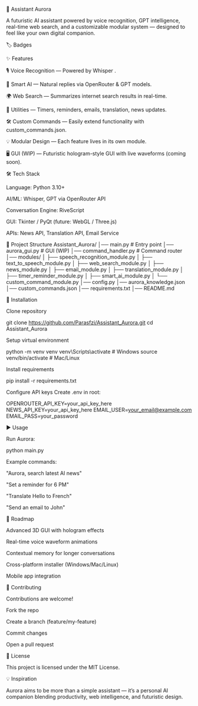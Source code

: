 🌌 Assistant Aurora

A futuristic AI assistant powered by voice recognition, GPT intelligence, real-time web search, and a customizable modular system — designed to feel like your own digital companion.

🏷️ Badges








✨ Features

🎙️ Voice Recognition — Powered by Whisper
.

🧠 Smart AI — Natural replies via OpenRouter
 & GPT models.

🌍 Web Search — Summarizes internet search results in real-time.

🔔 Utilities — Timers, reminders, emails, translation, news updates.

🛠️ Custom Commands — Easily extend functionality with custom_commands.json.

💡 Modular Design — Each feature lives in its own module.

🖥️ GUI (WIP) — Futuristic hologram-style GUI with live waveforms (coming soon).

🛠️ Tech Stack

Language: Python 3.10+

AI/ML: Whisper, GPT via OpenRouter API

Conversation Engine: RiveScript

GUI: Tkinter / PyQt (future: WebGL / Three.js)

APIs: News API, Translation API, Email Service

📂 Project Structure
Assistant_Aurora/
│── main.py                     # Entry point
│── aurora_gui.py                # GUI (WIP)
│── command_handler.py           # Command router
│── modules/
│    ├── speech_recognition_module.py
│    ├── text_to_speech_module.py
│    ├── web_search_module.py
│    ├── news_module.py
│    ├── email_module.py
│    ├── translation_module.py
│    ├── timer_reminder_module.py
│    ├── smart_ai_module.py
│    └── custom_command_module.py
│── config.py
│── aurora_knowledge.json
│── custom_commands.json
│── requirements.txt
│── README.md

🚀 Installation

Clone repository

git clone https://github.com/Parasfzi/Assistant_Aurora.git
cd Assistant_Aurora


Setup virtual environment

python -m venv venv
venv\Scripts\activate   # Windows
source venv/bin/activate  # Mac/Linux


Install requirements

pip install -r requirements.txt


Configure API keys
Create .env in root:

OPENROUTER_API_KEY=your_api_key_here
NEWS_API_KEY=your_api_key_here
EMAIL_USER=your_email@example.com
EMAIL_PASS=your_password

▶️ Usage

Run Aurora:

python main.py


Example commands:

"Aurora, search latest AI news"

"Set a reminder for 6 PM"

"Translate Hello to French"

"Send an email to John"

🔮 Roadmap

 Advanced 3D GUI with hologram effects

 Real-time voice waveform animations

 Contextual memory for longer conversations

 Cross-platform installer (Windows/Mac/Linux)

 Mobile app integration

🤝 Contributing

Contributions are welcome!

Fork the repo

Create a branch (feature/my-feature)

Commit changes

Open a pull request

📜 License

This project is licensed under the MIT License.

💡 Inspiration

Aurora aims to be more than a simple assistant — it’s a personal AI companion blending productivity, web intelligence, and futuristic design.
